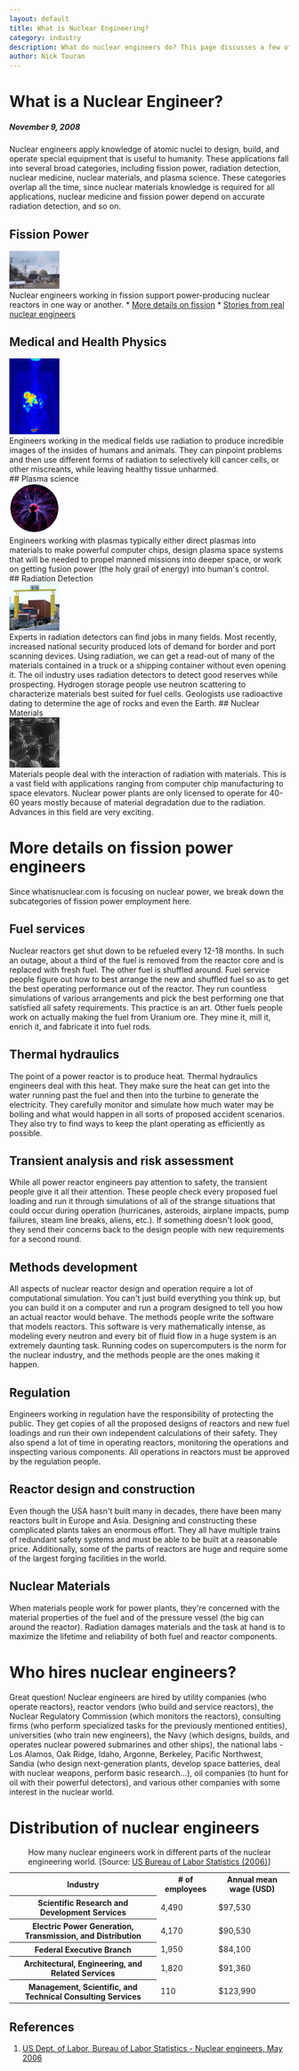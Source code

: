 ```yaml
---
layout: default
title: What is Nuclear Engineering?
category: industry
description: What do nuclear engineers do? This page discusses a few of the careers in the field, including nuclear energy, medical physics, plasma science, radiation detection, and nuclear materials, with extra detail on the nuclear energy side.
author: Nick Touran
---
```


<div class="row">
<div class="col-md-8" markdown="1">

# What is a Nuclear Engineer?
##### November 9, 2008
Nuclear engineers apply knowledge of atomic nuclei to design, build, and operate special equipment that is useful to humanity. 
These applications fall into several broad categories, including fission power, radiation detection, nuclear medicine, nuclear 
materials, and plasma science. These categories overlap all the time, since nuclear materials knowledge is required for all 
applications, nuclear medicine and fission power depend on accurate radiation detection, and so on. 

</div>
</div>

<div class="row">
<div class="col-md-6" markdown="1">

## Fission Power 

<div class="col-md-3">
<img src="/img/dccook.jpg" class="rounded" alt="A nuclear power plant" title="A nuclear power plant." width="90"/></div>
Nuclear engineers working in fission support power-producing nuclear reactors in one way or another. 
* <a href="{% link nuclear-engineer.md %}#fission">More details on fission</a>
* <a href="{% link nuclear-engineer-people.md %}">Stories from real nuclear engineers</a>

## Medical and Health Physics

<div class="col-md-3"><img src="/img/PET-MIPS-anim.gif" width="90" class="rounded" alt="A PET scan" title="a PET scan"/></div>
Engineers working in the medical fields use radiation to produce incredible images of the insides of humans and animals. 
They can pinpoint problems and then use different forms of radiation to selectively kill cancer cells, or other miscreants,
while leaving healthy tissue unharmed.

<br/>
## Plasma science 
<div class="col-md-3"><img class="rounded" src="/img/plasma_lamp.png" width="90" alt="a plasma lamp" title="a plasma lamp"/></div>
Engineers working with plasmas typically either direct plasmas into materials to make powerful computer chips, design plasma
space systems that will be needed to propel manned missions into deeper space, or work on getting fusion power (the holy grail of energy)
into human's control.
</div>

<div class="col-md-6" markdown="1">
## Radiation Detection
<div class="col-md-3"><img src="/img/portal.jpg" width="90" class="rounded" alt="a portal   monitor" title="a portal monitor"/></div>
Experts in radiation detectors can find jobs in many fields. Most recently, increased national security produced lots of demand for border and port scanning
devices. Using radiation, we can get a read-out of many of the materials contained in a truck or a shipping container without even opening it. The oil industry
uses radiation detectors to detect good reserves while prospecting. Hydrogen storage people use neutron scattering to characterize materials best suited 
for fuel cells. Geologists use radioactive dating to determine the age of rocks and even the Earth. 
## Nuclear Materials
<div class="col-md-3"><img src="/img/crystal.png" width="90" alt="a material crystal" class="rounded" title="a material crystal"/></div>
Materials people deal with the interaction of radiation with materials. This is a vast field with applications ranging from computer chip manufacturing to 
space elevators. Nuclear power plants are only licensed to operate for 40-60 years mostly because of material degradation due to the radiation. Advances in this field are very exciting. 


</div>
</div>

<div class="row">
<div class="col-md-8" markdown="1">
<h1 id="fission">More details on fission power engineers</h1>
Since whatisnuclear.com is focusing on nuclear power, we break down the subcategories of fission power employment here.

## Fuel services
Nuclear reactors get shut down to be refueled every 12-18 months. In such an outage, about a third of the fuel is removed 
from the reactor core and is replaced with fresh fuel. The other fuel is shuffled around. Fuel service people figure out 
how to best arrange the new and shuffled fuel so as to get the best operating performance out of the reactor. They run 
countless simulations of various arrangements and pick the best performing one that satisfied all safety requirements. 
This practice is an art. Other fuels people work on actually making the fuel from Uranium ore. They mine it, mill it, 
enrich it, and fabricate it into fuel rods.


## Thermal hydraulics
The point of a power reactor is to produce heat. Thermal hydraulics engineers deal with this heat. They make sure 
the heat can get into the water running past the fuel and then into the turbine to generate the electricity. They carefully 
monitor and simulate how much water may be boiling and what would happen in all sorts of proposed accident scenarios. 
They also try to find ways to keep the plant operating as efficiently as possible. 

## Transient analysis and risk assessment 
While all power reactor engineers pay attention to safety, the transient people give it all their attention. These people check 
every proposed fuel loading and run it through simulations of all of the strange situations that could occur during operation 
(hurricanes, asteroids, airplane impacts, pump failures, steam line breaks, aliens, etc.). If something doesn't look good, 
they send their concerns back to the design people with new requirements for a second round. 

## Methods development
All aspects of nuclear reactor design and operation require a lot of computational simulation. You can't just build everything 
you think up, but you can build it on a computer and run a program designed to tell you how an actual reactor would behave. 
The methods people write the software that models reactors. This software is very mathematically intense, as modeling every 
neutron and every bit of fluid flow in a huge system is an extremely daunting task. Running codes on supercomputers
is the norm for the nuclear industry, and the methods people are the ones making it happen. 

## Regulation
Engineers working in regulation have the responsibility of protecting the public. They get copies of all the proposed designs 
of reactors and new fuel loadings and run their own independent calculations of their safety. They also spend a lot 
of time in operating reactors, monitoring the operations and inspecting various components. All operations in reactors must 
be approved by the regulation people. 

## Reactor design and construction
Even though the USA hasn't built many in decades, there have been many reactors built in Europe and Asia. Designing 
and constructing these complicated plants takes an enormous effort. They all have multiple trains of redundant safety systems 
and must be able to be built at a reasonable price. Additionally, some of the parts of reactors are huge and 
require some of the largest forging facilities in the world. 

## Nuclear Materials
When materials people work for power plants, they're concerned with the material properties of the fuel and of the 
pressure vessel (the big can around the reactor). Radiation damages materials and the task at hand is to maximize 
the lifetime and reliability of both fuel and reactor components. 

# Who hires nuclear engineers?
Great question! Nuclear engineers are hired by utility companies (who operate reactors), reactor
vendors (who build and service reactors), the Nuclear Regulatory Commission (which monitors the
reactors), consulting firms (who perform specialized tasks for the previously mentioned entities),
universities (who train new engineers), the Navy (which designs, builds, and operates nuclear
powered submarines and other ships), the national labs - Los Alamos, Oak Ridge, Idaho, Argonne,
Berkeley, Pacific Northwest, Sandia (who design next-generation plants, develop space batteries,
deal with nuclear weapons, perform basic research...), oil companies (to hunt for oil with their
powerful detectors), and various other companies with some interest in the nuclear world. 


# Distribution of nuclear engineers

<table class="table table-striped">
<caption>How many nuclear engineers work in different parts of the nuclear engineering world. [Source: <a href="http://www.bls.gov/home.htm">US Bureau of Labor Statistics (2006)</a>]</caption>
<tr><th>Industry</th><th ># of employees</th><th>Annual mean wage (USD)</th></tr>
<tr><th>Scientific Research and Development Services</th><td>4,490</td><td>$97,530</td></tr>
<tr><th>Electric Power Generation, Transmission, and Distribution</th><td>4,170</td><td>$90,530</td></tr>
<tr><th >Federal Executive Branch</th><td>1,950</td><td>$84,100</td></tr>
<tr><th>Architectural, Engineering, and Related Services</th><td>1,820</td><td>$91,360</td></tr>
<tr><th>Management, Scientific, and Technical Consulting Services</th><td>110</td><td>$123,990</td></tr>

</table>


## References

1. <a href="http://www.bls.gov/oes/current/oes172161.htm">US Dept. of Labor, Bureau of Labor Statistics - Nuclear engineers, May 2006</a>
</div>
</div>


